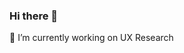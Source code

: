 ### Hi there 👋
🔭 I’m currently working on UX Research

<!--
**joangeljimenez/joangeljimenez** is a ✨ _special_ ✨ repository because its `README.md` (this file) appears on your GitHub profile.

Here are some ideas to get you started:


🌱 I’m currently learning 
- 🤔 I’m looking for help with ...
- 💬 Ask me about ...
- 📫 How to reach me: joangeljimenez@gmail.com
- 😄 Pronouns: ...
- ⚡ Fun fact: ...
-->
